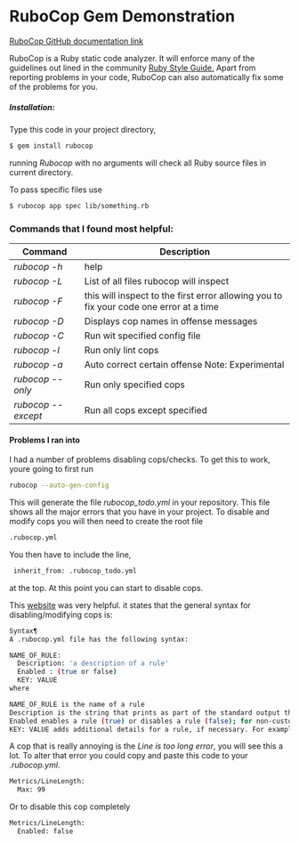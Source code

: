 # RuboCop Gem Demonstration

[RuboCop GitHub documentation link](https://github.com/bbatsov/rubocop)

RuboCop is a Ruby static code analyzer. It will enforce many of the guidelines out lined in the community [Ruby Style Guide.](https://github.com/bbatsov/ruby-style-guide) Apart from reporting problems in your code, RuboCop can also automatically fix some of the problems for you. 


##### Installation:

Type this code in your project directory,
```sh 
$ gem install rubocop
```

running *Rubocop* with no arguments will check all Ruby source files in current directory.

To pass specific files use
```sh
$ rubocop app spec lib/something.rb
```

### Commands that I found most helpful:

Command | Description
--- | ---
*rubocop -h* | help
*rubocop -L* | List of all files rubocop will inspect
*rubocop -F* | this will inspect to the first error allowing you to fix your code one error at a time
*rubocop -D* | Displays cop names in offense messages
*rubocop -C* | Run wit specified config file
*rubocop -l* | Run only lint cops
*rubocop -a* | Auto correct certain offense Note: Experimental
*rubocop --only* | Run only specified cops 
*rubocop --except* | Run all cops except specified

#### Problems I ran into

I had a number of problems disabling cops/checks. To get this to work, youre going to first run 
```sh
rubocop --auto-gen-config 
```
This will generate the file *rubocop_todo.yml* in your repository. This file shows all the major errors that you have in your project. To disable and modify cops you will then need to create the root file 
```sh
.rubocop.yml
``` 

You then have to include the line,
```sh
 inherit_from: .rubocop_todo.yml
```
at the top. At this point you can start to disable cops. 

This [website](https://docs.chef.io/rubocop.html) was very helpful. it states that the general syntax for disabling/modifying cops is:
```sh
Syntax¶
A .rubocop.yml file has the following syntax:

NAME_OF_RULE:
  Description: 'a description of a rule'
  Enabled : (true or false)
  KEY: VALUE
where

NAME_OF_RULE is the name of a rule
Description is the string that prints as part of the standard output that describes the rule if it is triggered during the evaluation
Enabled enables a rule (true) or disables a rule (false); for non-custom rules, this value will override the settings in the enabled.yml and disabled.yml files in RuboCop
KEY: VALUE adds additional details for a rule, if necessary. For example, Max: 200 sets the line length to 200 characters for the LineLength rule
```

A cop that is really annoying is the *Line is too long error*, you will see this a lot. To alter that error you could copy and paste this code to your *.rubocop.yml*.

```sh
Metrics/LineLength:
  Max: 99
```
Or to disable this cop completely

```sh
Metrics/LineLength:
  Enabled: false
```
